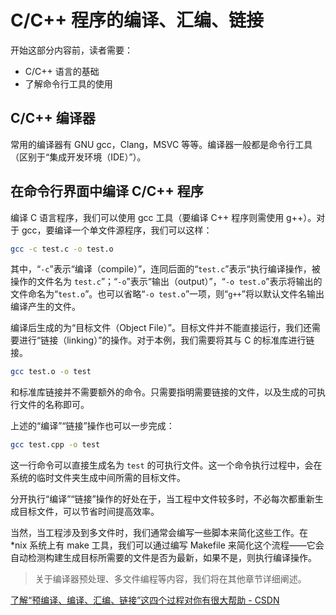 # C/C++ 程序的编译、汇编、链接

开始这部分内容前，读者需要：

- C/C++ 语言的基础
- 了解命令行工具的使用

## C/C++ 编译器

常用的编译器有 GNU gcc，Clang，MSVC 等等。编译器一般都是命令行工具（区别于“集成开发环境（IDE）”）。

## 在命令行界面中编译 C/C++ 程序

编译 C 语言程序，我们可以使用 gcc 工具（要编译 C++ 程序则需使用 g++）。对于 gcc，要编译一个单文件源程序，我们可以这样：

```bash
gcc -c test.c -o test.o
```

其中，“`-c`”表示“编译（compile）”，连同后面的“`test.c`”表示“执行编译操作，被操作的文件名为 `test.c`”；“`-o`”表示“输出（output）”，“`-o test.o`”表示将输出的文件命名为“`test.o`”。也可以省略“`-o test.o`”一项，则“`g++`”将以默认文件名输出编译产生的文件。

编译后生成的为“目标文件（Object File）”。目标文件并不能直接运行，我们还需要进行“链接（linking）”的操作。对于本例，我们需要将其与 C 的标准库进行链接。

```bash
gcc test.o -o test
```

和标准库链接并不需要额外的命令。只需要指明需要链接的文件，以及生成的可执行文件的名称即可。

上述的“编译”“链接”操作也可以一步完成：

```bash
gcc test.cpp -o test
```

这一行命令可以直接生成名为 `test` 的可执行文件。这一个命令执行过程中，会在系统的临时文件夹生成中间所需的目标文件。

分开执行“编译”“链接”操作的好处在于，当工程中文件较多时，不必每次都重新生成目标文件，可以节省时间提高效率。

当然，当工程涉及到多文件时，我们通常会编写一些脚本来简化这些工作。在 \*nix 系统上有 make 工具，我们可以通过编写 Makefile 来简化这个流程——它会自动检测构建生成目标所需要的文件是否为最新，如果不是，则执行编译操作。

> 关于编译器预处理、多文件编程等内容，我们将在其他章节详细阐述。

[了解“预编译、编译、汇编、链接”这四个过程对你有很大帮助 - CSDN](https://blog.csdn.net/GENGXINGGUANG/article/details/95237449)
